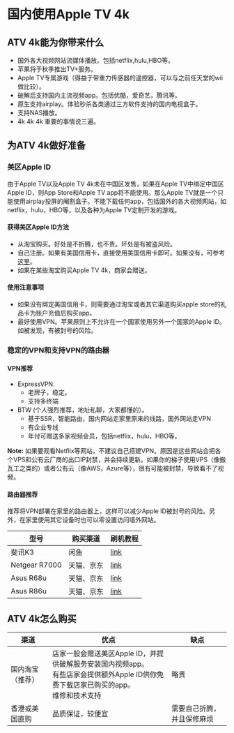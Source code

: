 # 国内使用Apple TV 4k

## ATV 4k能为你带来什么
- 国外各大视频网站流媒体播放。包括netflix,hulu,HBO等。
- 苹果将于秋季推出TV+服务。
- Apple TV专属游戏（得益于带重力传感器的遥控器，可以与之前任天堂的wii做比较）。
- 破解后支持国内主流视频app。包括优酷，爱奇艺，腾讯等。
- 原生支持airplay。体验秒杀各类通过三方软件支持的国内电视盒子。
- 支持NAS播放。
- 4k 4k 4k 重要的事情说三遍。

## 为ATV 4k做好准备
### 美区Apple ID
由于Apple TV以及Apple TV 4k未在中国区发售，如果在Apple TV中绑定中国区Apple ID，则App Store和Apple TV app将不能使用。那么Apple TV就是一个只能使用airplay投屏的阉割盒子。不能下载任何app，包括国外的各大视频网站，如netflix，hulu，HBO等，以及各种为Apple TV定制开发的游戏。

#### 获得美区Apple ID方法
- 从淘宝购买。好处是不折腾，也不贵。坏处是有被盗风险。
- 自己注册。如果有美国信用卡，直接使用美国信用卡即可。如果没有，可参考<a href="http://www.ifanr.com/app/1060491">这里</a>。
- 如果在某些淘宝购买Apple TV 4k，商家会赠送。

#### 使用注意事项
- 如果没有绑定美国信用卡，则需要通过淘宝或者其它渠道购买apple store的礼品卡为账户充值后购买app。
- 最好使用VPN。苹果原则上不允许在一个国家使用另外一个国家的Apple ID。如被发现，有被封号的风险。

### 稳定的VPN和支持VPN的路由器

#### VPN推荐
- ExpressVPN.
  - 老牌子，稳定。
  - 支持多终端
- BTW (个人强烈推荐，地址私聊，大家都懂的）。
  - 基于SSR，智能路由，国内网站走家里原来的线路，国外网站走VPN
  - 有企业专线
  - 年付可赠送多家视频会员，包括netflix，hulu，HBO等。

**Note:** 
如果要观看Netflix等网站，不建议自己搭建VPN。原因是这些网站会把各个VPS和公有云厂商的出口IP封禁，并会持续更新。如果你的梯子使用VPS（像搬瓦工之类的）或者公有云（像AWS，Azure等），很有可能被封禁，导致看不了视频。

#### 路由器推荐
推荐将VPN部署在家里的路由器上，这样可以减少Apple ID被封号的风险。另外，在家里使用其它设备时也可以零设置访问墙外网站。

|型号|购买渠道|刷机教程|
|----|------|-------|
|斐讯K3|闲鱼|<a href="https://www.right.com.cn/forum/thread-249844-1-1.html">link</a>|
|Netgear R7000|天猫、京东|<a href="http://koolshare.cn/thread-142179-1-1.html">link</a>|
|Asus R68u|天猫、京东|<a href="http://koolshare.cn/thread-48190-1-1.html">link</a>|
|Asus R86u|天猫、京东|<a href="http://koolshare.cn/forum.php?mod=viewthread&tid=145914&page=1">link</a>|

## ATV 4k怎么购买
|渠道|优点|缺点|
|---|----|----|
|国内淘宝（推荐）|店家一般会赠送美区Apple ID，并提供破解服务安装国内视频app。<br>有些店家会提供额外Apple ID供你免费下载店家已购买的app。<br>维修和技术支持|略贵|
|香港或美国直购|品质保证，较便宜|需要自己折腾，并且保修麻烦|



